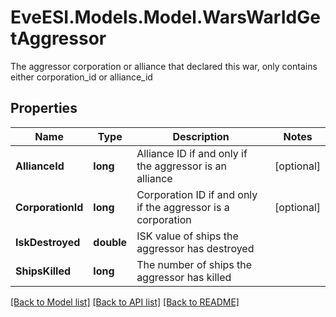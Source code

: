 # EveESI.Models.Model.WarsWarIdGetAggressor
The aggressor corporation or alliance that declared this war, only contains either corporation_id or alliance_id

## Properties

Name | Type | Description | Notes
------------ | ------------- | ------------- | -------------
**AllianceId** | **long** | Alliance ID if and only if the aggressor is an alliance | [optional] 
**CorporationId** | **long** | Corporation ID if and only if the aggressor is a corporation | [optional] 
**IskDestroyed** | **double** | ISK value of ships the aggressor has destroyed | 
**ShipsKilled** | **long** | The number of ships the aggressor has killed | 

[[Back to Model list]](../README.md#documentation-for-models) [[Back to API list]](../README.md#documentation-for-api-endpoints) [[Back to README]](../README.md)

